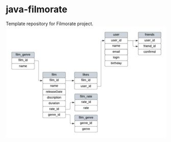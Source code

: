 # java-filmorate
Template repository for Filmorate project.
![This is an image](/src/main/resources/filmorate_datebase.jpeg)

